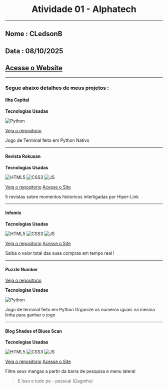 <center><h1> Atividade 01 - Alphatech</h1></center>

---

## **Nome** : CLedsonB
## **Data** : __08/10/2025__
## [Acesse o Website](https://cledsonb.github.io/atv-alphatech/)
---

### Segue abaixo detalhes de meus projetos :

#### Ilha Capital

**Tecnologias Usadas**

![Python](https://img.shields.io/badge/Python-%233776AB.svg?style=for-the-bagde&logo=python&logoColor=white)

[Veja o repositorio](https://github.com/CLedsonB/Ilha_Capital/)

 Jogo de Terminal feito em Python Nativo

---

#### Revista Rokusan

**Tecnologias Usadas**

![HTML5](https://img.shields.io/badge/HTML5-%23E34F26.svg?style=for-the-bagde&logo=html5&logoColor=white)
![CSS3](https://img.shields.io/badge/CSS3-%231572B6?style=for-the-bagde&logo=css3&logoColor=white)
![JS](https://img.shields.io/badge/JavaScript-%23F7DF1E.svg?style=for-the-bagde&logo=javascript&logoColor=white)


[Veja o repositorio](https://github.com/CLedsonB/RevistaRokusan)
[Acesse o Site](https://cledsonb.github.io/RevistaRokusan/)

5 revistas sobre momentos historicos interligadas por Hiper-Link

---

#### Infomix


**Tecnologias Usadas**

![HTML5](https://img.shields.io/badge/HTML5-%23E34F26.svg?style=for-the-bagde&logo=html5&logoColor=white)
![CSS3](https://img.shields.io/badge/CSS3-%231572B6?style=for-the-bagde&logo=css3&logoColor=white)
![JS](https://img.shields.io/badge/JavaScript-%23F7DF1E.svg?style=for-the-bagde&logo=javascript&logoColor=white)


[Veja o repositorio](https://github.com/CLedsonB/infocompras)
[Acesse o Site](https://cledsonb.github.io/infocompras/)

Saiba o valor total das suas compras em tempo real !

---

#### Puzzle Number

[Veja o repositorio](https://github.com/CLedsonB/PuzzleNumber)

**Tecnologias Usadas**

![Python](https://img.shields.io/badge/Python-%233776AB.svg?style=for-the-bagde&logo=python&logoColor=white)

Jogo de terminal feito em Python
Organize os numeros iguais na mesma linha para ganhar o jogo

---

#### Blog Shades of Blues Scan


**Tecnologias Usadas**

![HTML5](https://img.shields.io/badge/HTML5-%23E34F26.svg?style=for-the-bagde&logo=html5&logoColor=white)
![CSS3](https://img.shields.io/badge/CSS3-%231572B6?style=for-the-bagde&logo=css3&logoColor=white)
![JS](https://img.shields.io/badge/JavaScript-%23F7DF1E.svg?style=for-the-bagde&logo=javascript&logoColor=white)


[Veja o repositorio](https://github.com/CLedsonB/BlogShadesOfBlueScan)
[Acesse o Site](https://cledsonb.github.io/BlogShadesOfBlueScan/)

Filtre seus mangas a partir da barra de pesquisa e menu lateral


> E Isso e tudo pe - pessoal (Gaginho)
